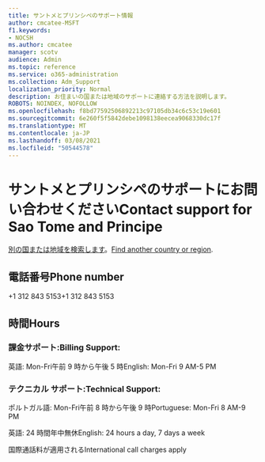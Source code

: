 ```yaml
---
title: サントメとプリンシペのサポート情報
author: cmcatee-MSFT
f1.keywords:
- NOCSH
ms.author: cmcatee
manager: scotv
audience: Admin
ms.topic: reference
ms.service: o365-administration
ms.collection: Adm_Support
localization_priority: Normal
description: お住まいの国または地域のサポートに連絡する方法を説明します。
ROBOTS: NOINDEX, NOFOLLOW
ms.openlocfilehash: f8bd77592506892213c97105db34c6c53c19e601
ms.sourcegitcommit: 6e260f5f5842debe1098138eecea9068330dc17f
ms.translationtype: MT
ms.contentlocale: ja-JP
ms.lasthandoff: 03/08/2021
ms.locfileid: "50544578"
---
```

# <a name="contact-support-for-sao-tome-and-principe"></a><span data-ttu-id="1ead2-103">サントメとプリンシペのサポートにお問い合わせください</span><span class="sxs-lookup"><span data-stu-id="1ead2-103">Contact support for Sao Tome and Principe</span></span>

<span data-ttu-id="1ead2-104">[別の国または地域を検索します](../contact-support-for-business-products.md)。</span><span class="sxs-lookup"><span data-stu-id="1ead2-104">[Find another country or region](../contact-support-for-business-products.md).</span></span>

## <a name="phone-number"></a><span data-ttu-id="1ead2-105">電話番号</span><span class="sxs-lookup"><span data-stu-id="1ead2-105">Phone number</span></span>
<span data-ttu-id="1ead2-106">+1 312 843 5153</span><span class="sxs-lookup"><span data-stu-id="1ead2-106">+1 312 843 5153</span></span>

## <a name="hours"></a><span data-ttu-id="1ead2-107">時間</span><span class="sxs-lookup"><span data-stu-id="1ead2-107">Hours</span></span>
### <a name="billing-support"></a><span data-ttu-id="1ead2-108">課金サポート:</span><span class="sxs-lookup"><span data-stu-id="1ead2-108">Billing Support:</span></span>

<span data-ttu-id="1ead2-109">英語: Mon-Fri午前 9 時から午後 5 時</span><span class="sxs-lookup"><span data-stu-id="1ead2-109">English: Mon-Fri 9 AM-5 PM</span></span>

### <a name="technical-support"></a><span data-ttu-id="1ead2-110">テクニカル サポート:</span><span class="sxs-lookup"><span data-stu-id="1ead2-110">Technical Support:</span></span>

<span data-ttu-id="1ead2-111">ポルトガル語: Mon-Fri午前 8 時から午後 9 時</span><span class="sxs-lookup"><span data-stu-id="1ead2-111">Portuguese: Mon-Fri 8 AM-9 PM</span></span>

<span data-ttu-id="1ead2-112">英語: 24 時間年中無休</span><span class="sxs-lookup"><span data-stu-id="1ead2-112">English: 24 hours a day, 7 days a week</span></span>

<span data-ttu-id="1ead2-113">国際通話料が適用される</span><span class="sxs-lookup"><span data-stu-id="1ead2-113">International call charges apply</span></span>

